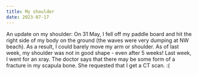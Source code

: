 ```yaml
---
title: My shoulder
date: 2023-07-17
---
```

An update on my shoulder: On 31 May, I fell off my paddle board and hit the right side of my body on the ground (the waves were very dumping at NW beach). As a result, I could barely move my arm or shoulder. As of last week, my shoulder was not in good shape - even after 5 weeks! Last week, I went for an xray. The doctor says that there may be some form of a fracture in my scapula bone. She requested that I get a CT scan. :(